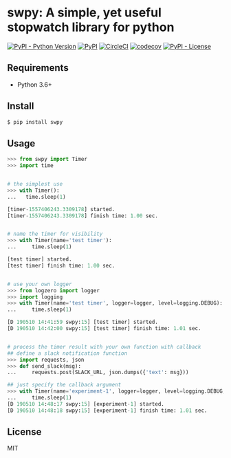 # swpy: A simple, yet useful stopwatch library for python

[![PyPI - Python Version](https://img.shields.io/pypi/pyversions/swpy.svg?style=flat-square)](https://pypi.org/project/swpy/)
[![PyPI](https://img.shields.io/pypi/v/swpy.svg?style=flat-square)](https://pypi.org/project/swpy/)
[![CircleCI](https://img.shields.io/circleci/project/github/peinan/swpy.svg?logo=circleci&style=flat-square)](https://circleci.com/gh/peinan/swpy/tree/master)
[![codecov](https://img.shields.io/codecov/c/gh/peinan/swpy.svg?logo=codecov&style=flat-square)](https://codecov.io/gh/peinan/swpy)
[![PyPI - License](https://img.shields.io/pypi/l/swpy.svg?color=blue&style=flat-square)](https://github.com/peinan/swpy/blob/master/LICENSE)

## Requirements

- Python 3.6+

## Install

```bash
$ pip install swpy
```

## Usage

```python
>>> from swpy import Timer
>>> import time


# the simplest use
>>> with Timer():
...   time.sleep(1)

[timer-1557406243.3309178] started.
[timer-1557406243.3309178] finish time: 1.00 sec.


# name the timer for visibility
>>> with Timer(name='test timer'):
...     time.sleep(1)

[test timer] started.
[test timer] finish time: 1.00 sec.


# use your own logger
>>> from logzero import logger
>>> import logging
>>> with Timer(name='test timer', logger=logger, level=logging.DEBUG):
...     time.sleep(1)

[D 190510 14:41:59 swpy:15] [test timer] started.
[D 190510 14:42:00 swpy:15] [test timer] finish time: 1.01 sec.


# process the timer result with your own function with callback
## define a slack notification function
>>> import requests, json
>>> def send_slack(msg):
...     requests.post(SLACK_URL, json.dumps({'text': msg}))

## just specify the callback argument
>>> with Timer(name='experiment-1', logger=logger, level=logging.DEBUG, callback=send_slack):
...     time.sleep(1)
[D 190510 14:48:17 swpy:15] [experiment-1] started.
[D 190510 14:48:18 swpy:15] [experiment-1] finish time: 1.01 sec.
```

## License

MIT

